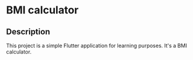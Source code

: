 # BMI calculator

## Description

This project is a simple Flutter application for learning purposes. It's a BMI calculator.
